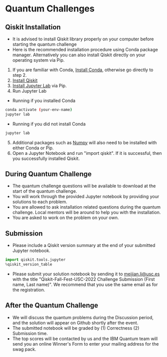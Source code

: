 # Quantum Challenges

## Qiskit Installation

- It is advised to install Qiskit library properly on your computer before starting the quantum challenge
- Here is the recommended installation procedure using Conda package manager. Alternatively you can also install Qiskit directly on your operating system via Pip.
1. If you are familiar with Conda, [Install Conda](https://conda.io/projects/conda/en/latest/user-guide/install/index.html), otherwise go directly to step 2.
2. [Install Qiskit](https://qiskit.org/documentation/getting_started.html)
3. [Install Jupyter Lab](https://jupyter.org/install) via Pip.   
4. Run Jupyter Lab   
* Running if you installed Conda
```bash
conda activate (your-env-name)
jupyter lab
```
* Running if you did not install Conda
```bash
jupyter lab
```
5. Additional packages such as [Numpy](https://numpy.org/install/) will also need to be installed with either Conda or Pip.   
6. Open a Jupyter Notebook and run "import qiskit". If it is successful, then you successfully installed Qiskit.   

## During Quantum Challenge

- The quantum challenge questions will be available to download at the start of the quantum challenge.
- You will work through the provided Jupyter notebook by providing your solutions to each problem.
- You are allowed to ask installation related questions during the quantum challenge. Local mentors will be around to help you with the installation.
- You are asked to work on the problem on your own. 

## Submission
- Please include a Qiskit version summary at the end of your submitted Jupyter notebook.
```python
import qiskit.tools.jupyter
%qiskit_version_table
```
- Please submit your solution notebook by sending it to meijian.li@usc.es with the title "Qiskit-Fall-Fest-USC-2022 Challenge Submission (First name, Last name)". We recommend that you use the same email as for the registration.

## After the Quantum Challenge

- We will discuss the quantum problems during the Discussion period, and the solution will appear on Github shortly after the event.
- The submitted notebook will be graded by (1) Correctness (2) Submission time.
- The top scores will be contacted by us and the IBM Quantum team will send you an online Winner's Form to enter your mailing address for the swag pack.
